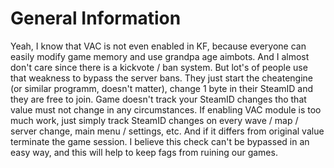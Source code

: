 # General Information
Yeah, I know that VAC is not even enabled in KF, because everyone can easily modify game memory and use grandpa age aimbots. And I almost don't care since there is a kickvote / ban system. But lot's of people use that weakness to bypass the server bans. They just start the cheatengine (or similar programm, doesn't matter), change 1 byte in their SteamID and they are free to join. Game doesn't track your SteamID changes tho that value must not change in any circumstances. If enabling VAC module is too much work, just simply track SteamID changes on every wave / map / server change, main menu / settings, etc. And if it differs from original value terminate the game session. I believe this check can't be bypassed in an easy way, and this will help to keep fags from ruining our games.
